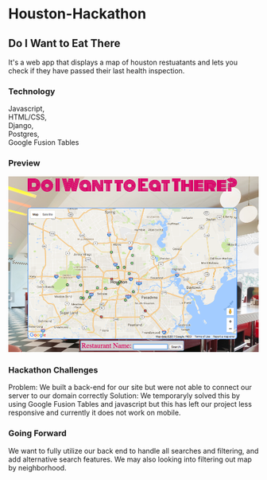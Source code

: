 # Houston-Hackathon

## Do I Want to Eat There
It's a web app that displays a map of houston restuatants and lets you check if they have passed their last health inspection.

### Technology
Javascript,   
HTML/CSS,  
Django,  
Postgres,  
Google Fusion Tables

### Preview
![Doiwanttoeatthere.com](/webapp.png)

### Hackathon Challenges
Problem: We built a back-end for our site but were not able to connect our server to our domain correctly
Solution: We temporaryly solved this by using Google Fusion Tables and javascript but this has left our project less responsive and currently it does not work on mobile.


### Going Forward
We want to fully utilize our back end to handle all searches and filtering, and add alternative search features. We may also looking into filtering out map by neighborhood.
